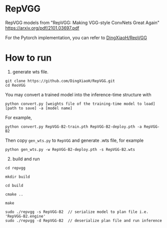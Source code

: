 # RepVGG

RepVGG models from
"RepVGG: Making VGG-style ConvNets Great Again" <https://arxiv.org/pdf/2101.03697.pdf>

For the Pytorch implementation, you can refer to [DingXiaoH/RepVGG](https://github.com/DingXiaoH/RepVGG)

# How to run

1. generate wts file.

```
git clone https://github.com/DingXiaoH/RepVGG.git
cd ReoVGG
```

You may convert a trained model into the inference-time structure with

```
python convert.py [weights file of the training-time model to load] [path to save] -a [model name]
```

For example,

```
python convert.py RepVGG-B2-train.pth RepVGG-B2-deploy.pth -a RepVGG-B2
```

Then copy `gen_wts.py` to `RepVGG` and generate .wts file, for example

```
python gen_wts.py -w RepVGG-B2-deploy.pth -s RepVGG-B2.wts
```

2. build and run

```
cd repvgg

mkdir build

cd build

cmake ..

make

sudo ./repvgg -s RepVGG-B2  // serialize model to plan file i.e. 'RepVGG-B2.engine'
sudo ./repvgg -d RepVGG-B2  // deserialize plan file and run inference
```
